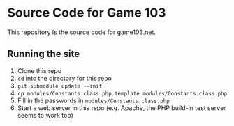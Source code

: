 # Source Code for Game 103
This repository is the source code for game103.net.
## Running the site
1. Clone this repo
2. `cd` into the directory for this repo
3. `git submodule update --init`
3. `cp modules/Constants.class.php.template modules/Constants.class.php`
4. Fill in the passwords in `modules/Constants.class.php`
5. Start a web server in this repo (e.g. Apache, the PHP build-in test server seems to work too)
